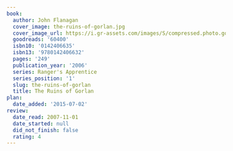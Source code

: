 ```yaml
---
book:
  author: John Flanagan
  cover_image: the-ruins-of-gorlan.jpg
  cover_image_url: https://i.gr-assets.com/images/S/compressed.photo.goodreads.com/books/1293952830l/60400._SX98_.jpg
  goodreads: '60400'
  isbn10: '0142406635'
  isbn13: '9780142406632'
  pages: '249'
  publication_year: '2006'
  series: Ranger's Apprentice
  series_position: '1'
  slug: the-ruins-of-gorlan
  title: The Ruins of Gorlan
plan:
  date_added: '2015-07-02'
review:
  date_read: 2007-11-01
  date_started: null
  did_not_finish: false
  rating: 4
---
```

